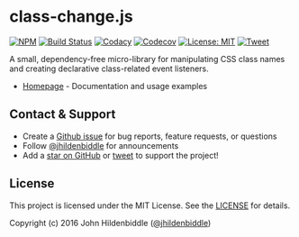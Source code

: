 # class-change.js

[![NPM](https://img.shields.io/npm/v/class-change.svg?style=flat-square)](https://www.npmjs.com/package/class-change)
[![Build Status](https://img.shields.io/travis/jhildenbiddle/class-change.svg?style=flat-square)](https://travis-ci.org/jhildenbiddle/class-change)
[![Codacy](https://img.shields.io/codacy/grade/ed39ed7fd6d842c1b2b13d20030d34f1.svg?style=flat-square)](https://www.codacy.com/app/jhildenbiddle/class-change?utm_source=github.com&amp;utm_medium=referral&amp;utm_content=jhildenbiddle/class-change&amp;utm_campaign=Badge_Grade)
[![Codecov](https://img.shields.io/codecov/c/github/jhildenbiddle/class-change.svg?style=flat-square)](https://codecov.io/gh/jhildenbiddle/class-change)
[![License: MIT](https://img.shields.io/badge/License-MIT-yellow.svg?style=flat-square)](https://github.com/jhildenbiddle/class-change/blob/master/LICENSE)
[![Tweet](https://img.shields.io/twitter/url/http/shields.io.svg?style=social)](https://twitter.com/intent/tweet?url=https%3A%2F%2Fgithub.com%2Fjhildenbiddle%2Fclass-change&hashtags=css,developers,frontend,javascript)

A small, dependency-free micro-library for manipulating CSS class names and creating declarative class-related event listeners.

- [Homepage](https://jhildenbiddle.github.io/class-change) - Documentation and usage examples

## Contact & Support

- Create a [Github issue](https://github.com/jhildenbiddle/class-change/issues) for bug reports, feature requests, or questions
- Follow [@jhildenbiddle](https://twitter.com/jhildenbiddle) for announcements
- Add a [star on GitHub](https://github.com/jhildenbiddle/class-change) or [tweet](https://twitter.com/intent/tweet?url=https%3A%2F%2Fgithub.com%2Fjhildenbiddle%2Fclass-change&via=jhildenbiddle&hashtags=css,developers,frontend,javascript) to support the project!

## License

This project is licensed under the MIT License. See the [LICENSE](https://github.com/jhildenbiddle/class-change/blob/master/LICENSE) for details.

Copyright (c) 2016 John Hildenbiddle ([@jhildenbiddle](https://twitter.com/jhildenbiddle))